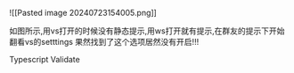 
![[Pasted image 20240723154005.png]]

如图所示,用vs打开的时候没有静态提示,用ws打开就有提示,在群友的提示下开始翻看vs的setttings 果然找到了这个选项居然没有开启!!!

Typescript Validate 